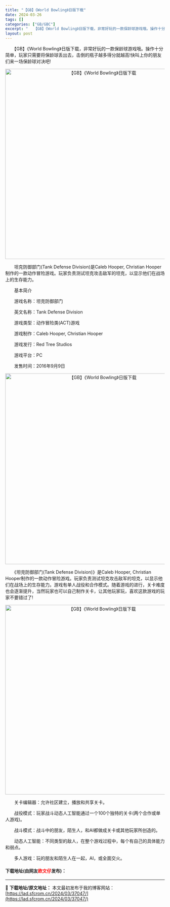 ```yaml
---
title: "【GB】《World Bowling》日版下载"
date: 2024-03-26
tags: []
categories: ["GB/GBC"]
excerpt: "　　【GB】《World Bowling》日版下载，非常好玩的一款保龄球游戏哦。操作十分简单，玩家只需要将保龄球丢出去，击倒的瓶子越多得分就越高!快叫上你的朋友们来一场保龄球对决吧! 　　坦克防御部门(Tank Defense Division)是Caleb Hooper, Christian Ho&hellip;"
layout: post
---
```


 <p>　　【GB】《World Bowling》日版下载，非常好玩的一款保龄球游戏哦。操作十分简单，玩家只需要将保龄球丢出去，击倒的瓶子越多得分就越高!快叫上你的朋友们来一场保龄球对决吧!</p> <p align="center"><img align="" border="0" src="https://lad.sfcrom.cn/wp-content/uploads/2024/03/20240326_66028686e92fe.png" width="599" alt="【GB】《World Bowling》日版下载" /></p> <p>　　坦克防御部门(Tank Defense Division)是Caleb Hooper, Christian Hooper制作的一款动作冒险游戏。玩家负责测试坦克攻击敌军的坦克，以显示他们在战场上的生存能力。</p> <p>　　基本简介</p> <p>　　游戏名称：坦克防御部门</p> <p>　　英文名称：Tank Defense Division</p> <p>　　游戏类型：动作冒险类(ACT)游戏</p> <p>　　游戏制作：Caleb Hooper, Christian Hooper</p> <p>　　游戏发行：Red Tree Studios</p> <p>　　游戏平台：PC</p> <p>　　发售时间：2016年9月9日</p> <p align="center"><img align="" border="0" src="https://lad.sfcrom.cn/wp-content/uploads/2024/03/20240326_6602868867a79.png" width="601" alt="【GB】《World Bowling》日版下载" /></p> <p>　　《坦克防御部门(Tank Defense Division)》是Caleb Hooper, Christian Hooper制作的一款动作冒险游戏。玩家负责测试坦克攻击敌军的坦克，以显示他们在战场上的生存能力。游戏有单人战役和合作模式。随着游戏的进行，关卡难度也会逐渐提升，当然玩家也可以自己制作关卡，让其他玩家玩，喜欢这款游戏的玩家不要错过了!</p> <p align="center"><img align="" border="0" src="https://lad.sfcrom.cn/wp-content/uploads/2024/03/20240326_66028689b9bfe.png" width="597" alt="【GB】《World Bowling》日版下载" /></p> <p>　　关卡编辑器：允许社区建立，播放和共享关卡。</p> <p>　　战役模式：玩家战斗动态人工智能通过一个100个独特的关卡(两个合作或单人游戏)。</p> <p>　　战斗模式：战斗中的朋友，陌生人，和AI都做成关卡或其他玩家所创造的。</p> <p>　　动态人工智能：不同类型的敌人，在整个游戏过程中，每个有自己的具体能力和弱点。</p> <p>　　多人游戏：玩的朋友和陌生人在一起，AI，或全面交火。</p> <p><h4>下载地址(由网友<font color="red">欧文仔</font>发布)：</h4></p> 

---
📖 **下载地址/原文地址：** 本文最初发布于我的博客网站：[https://lad.sfcrom.cn/2024/03/37047/](https://lad.sfcrom.cn/2024/03/37047/)
